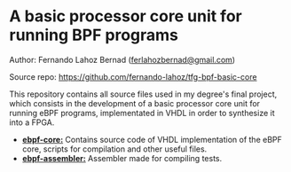 # A basic processor core unit for running BPF programs

Author: Fernando Lahoz Bernad (ferlahozbernad@gmail.com)

Source repo: https://github.com/fernando-lahoz/tfg-bpf-basic-core


This repository contains all source files used in my degree's final project, which consists in the development of a basic processor core unit for running eBPF programs, implementated in VHDL in order to synthesize it into a FPGA.

 - [**ebpf-core:**](./ebpf-core) Contains source code of VHDL implementation of the eBPF core, scripts for compilation and other useful files.
 - [**ebpf-assembler:**](./ebpf-assembler) Assembler made for compiling tests. 
